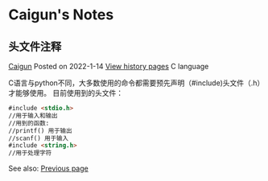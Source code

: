# Caigun's Notes
## 头文件注释
[Caigun](https://caigun.github.io/my_page.md) 
Posted on 2022-1-14 [View history pages](https://caigun.github.io/content.md)
C language

C语言与python不同，大多数使用的命令都需要预先声明（#include)头文件（.h）才能够使用。
目前使用到的头文件：
```Markdown
#include <stdio.h> 
//用于输入和输出
//用到的函数:
//printf() 用于输出
//scanf() 用于输入
#include <string.h> 
//用于处理字符
```

See also: [Previous page](https://caigun.github.io/content/t01.md)
